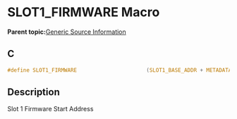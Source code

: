 # SLOT1\_FIRMWARE Macro

**Parent topic:**[Generic Source Information](GUID-9B3F465C-7297-4547-B7C6-3AAABEB7E261.md)

## C

```c
#define SLOT1_FIRMWARE                      (SLOT1_BASE_ADDR + METADATA_HEADER_SIZE)

```

## Description

Slot 1 Firmware Start Address

